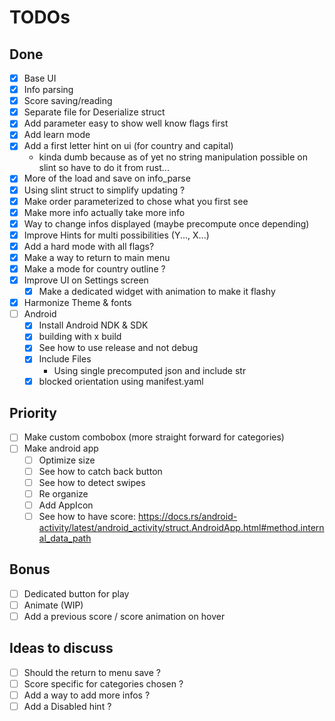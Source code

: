 # TODOs

## Done 
- [x] Base UI
- [x] Info parsing
- [x] Score saving/reading
- [x] Separate file for Deserialize struct
- [x] Add parameter easy to show well know flags first
- [x] Add learn mode
- [x] Add a first letter hint on ui (for country and capital)
  - kinda dumb because as of yet no string manipulation possible on slint so have to do it from rust...
- [x] More of the load and save on info_parse
- [x] Using slint struct to simplify updating ?
- [x] Make order parameterized to chose what you first see
- [x] Make more info actually take more info
- [x] Way to change infos displayed (maybe precompute once depending)
- [x] Improve Hints for multi possibilities (Y..., X...)
- [x] Add a hard mode with all flags?
- [x] Make a way to return to main menu
- [x] Make a mode for country outline ?
- [x] Improve UI on Settings screen
  - [x] Make a dedicated widget with animation to make it flashy
- [x] Harmonize Theme & fonts
- [ ] Android
  - [x] Install Android NDK & SDK 
  - [x] building with x build 
  - [x] See how to use release and not debug 
  - [x] Include Files 
    - Using single precomputed json and include str 
  - [x] blocked orientation using manifest.yaml

## Priority 
- [ ] Make custom combobox (more straight forward for categories)
- [ ] Make android app
  - [ ] Optimize size
  - [ ] See how to catch back button
  - [ ] See how to detect swipes
  - [ ] Re organize 
  - [ ] Add AppIcon
  - [ ] See how to have score: https://docs.rs/android-activity/latest/android_activity/struct.AndroidApp.html#method.internal_data_path

## Bonus
- [ ] Dedicated button for play
- [ ] Animate (WIP)
- [ ] Add a previous score / score animation on hover

## Ideas to discuss
- [ ] Should the return to menu save ?
- [ ] Score specific for categories chosen ?
- [ ] Add a way to add more infos ?
- [ ] Add a Disabled hint ?